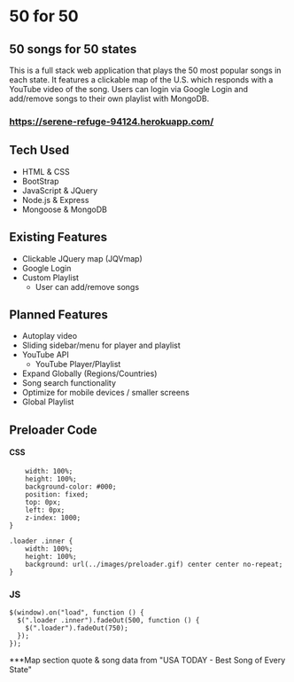 # 50 for 50
## 50 songs for 50 states

This is a full stack web application that plays the 50 most popular songs in each state. It features a clickable map of the U.S. which responds with a YouTube video of the song. Users can login via Google Login and add/remove songs to their own playlist with MongoDB. 

### https://serene-refuge-94124.herokuapp.com/


## Tech Used
* HTML & CSS
* BootStrap
* JavaScript & JQuery
* Node.js & Express
* Mongoose & MongoDB


## Existing Features
* Clickable JQuery map (JQVmap)
* Google Login
* Custom Playlist 
    * User can add/remove songs

## Planned Features
* Autoplay video
* Sliding sidebar/menu for player and playlist
* YouTube API
    * YouTube Player/Playlist
* Expand Globally (Regions/Countries)
* Song search functionality
* Optimize for mobile devices / smaller screens
* Global Playlist

## Preloader Code 

#### CSS

```.loader {
    width: 100%;
    height: 100%;
    background-color: #000;
    position: fixed;
    top: 0px;
    left: 0px;
    z-index: 1000;
}

.loader .inner {
    width: 100%;
    height: 100%;
    background: url(../images/preloader.gif) center center no-repeat;
}
```

### JS

```
$(window).on("load", function () {
  $(".loader .inner").fadeOut(500, function () {
    $(".loader").fadeOut(750);
  });
});
```



***Map section quote & song data from "USA TODAY - Best Song of Every State"


